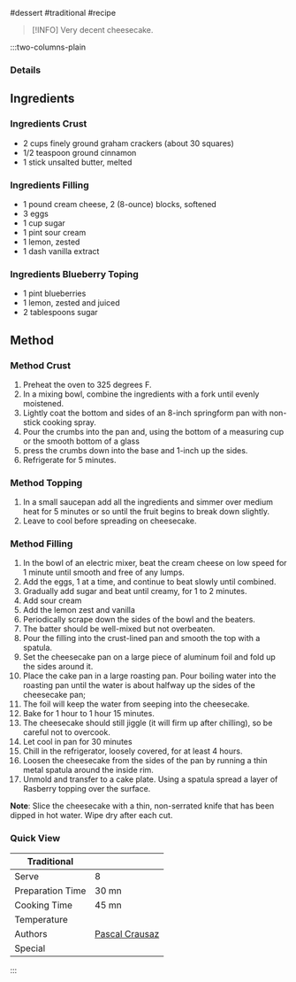 #dessert #traditional #recipe

> [!INFO]
> Very decent cheesecake.

:::two-columns-plain

### Details
## Ingredients

### Ingredients Crust

- 2 cups finely ground graham crackers (about 30 squares)
- 1/2 teaspoon ground cinnamon
- 1 stick unsalted butter, melted

### Ingredients Filling

- 1 pound cream cheese, 2 (8-ounce) blocks, softened
- 3 eggs
- 1 cup sugar
- 1 pint sour cream
- 1 lemon, zested
- 1 dash vanilla extract

### Ingredients Blueberry Toping

- 1 pint blueberries
- 1 lemon, zested and juiced
- 2 tablespoons sugar


## Method

### Method Crust

1. Preheat the oven to 325 degrees F.
2. In a mixing bowl, combine the ingredients with a fork until evenly moistened.
3. Lightly coat the bottom and sides of an 8-inch springform pan with non-stick cooking spray.
4. Pour the crumbs into the pan and, using the bottom of a measuring cup or the smooth bottom of a glass
5. press the crumbs down into the base and 1-inch up the sides.
6. Refrigerate for 5 minutes.

### Method Topping

1. In a small saucepan add all the ingredients and simmer over medium heat for 5 minutes or so until the fruit begins to break down slightly.
2. Leave to cool before spreading on cheesecake.

### Method Filling

1. In the bowl of an electric mixer, beat the cream cheese on low speed for 1 minute until smooth and free of any lumps.
2. Add the eggs, 1 at a time, and continue to beat slowly until combined.
3. Gradually add sugar and beat until creamy, for 1 to 2 minutes.
4. Add sour cream
5. Add the lemon zest and vanilla
6. Periodically scrape down the sides of the bowl and the beaters.
7. The batter should be well-mixed but not overbeaten.
8. Pour the filling into the crust-lined pan and smooth the top with a spatula.
9. Set the cheesecake pan on a large piece of aluminum foil and fold up the sides around it.
10. Place the cake pan in a large roasting pan. Pour boiling water into the roasting pan until the water is about halfway up the sides of the cheesecake pan;
11. The foil will keep the water from seeping into the cheesecake.
12. Bake for 1 hour to 1 hour 15 minutes.
13. The cheesecake should still jiggle (it will firm up after chilling), so be careful not to overcook.
14. Let cool in pan for 30 minutes
15. Chill in the refrigerator, loosely covered, for at least 4 hours.
16. Loosen the cheesecake from the sides of the pan by running a thin metal spatula around the inside rim.
17. Unmold and transfer to a cake plate. Using a spatula spread a layer of Rasberry topping over the surface.

**Note**: Slice the cheesecake with a thin, non-serrated knife that has been dipped in hot water. Wipe dry after each cut.


### Quick View
| Traditional      |                                                |
| ---------------- | ---------------------------------------------- |
| Serve            | 8                                              |
| Preparation Time | 30 mn                                          |
| Cooking Time     | 45 mn                                          |
| Temperature      |                                                |
| Authors          | [Pascal Crausaz](mailto:pascal@askpascal.com)  |
| Special          |                                                |

:::

